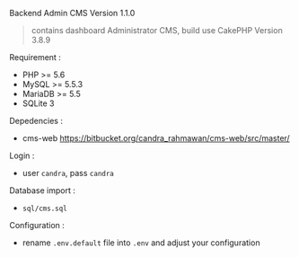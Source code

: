 Backend Admin CMS Version 1.1.0
> contains dashboard Administrator CMS, build use CakePHP Version 3.8.9

Requirement :
- PHP >= 5.6
- MySQL >= 5.5.3
- MariaDB >= 5.5
- SQLite 3

Depedencies :
- cms-web https://bitbucket.org/candra_rahmawan/cms-web/src/master/

Login :
- user `candra`, pass `candra`

Database import :
- `sql/cms.sql`

Configuration :
- rename `.env.default` file into `.env` and adjust your configuration
